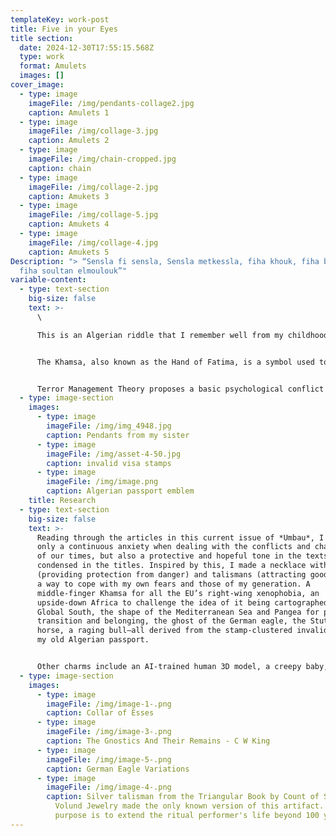 ```yaml
---
templateKey: work-post
title: Five in your Eyes
title section:
  date: 2024-12-30T17:55:15.568Z
  type: work
  format: Amulets
  images: []
cover_image:
  - type: image
    imageFile: /img/pendants-collage2.jpg
    caption: Amulets 1
  - type: image
    imageFile: /img/collage-3.jpg
    caption: Amulets 2
  - type: image
    imageFile: /img/chain-cropped.jpg
    caption: chain
  - type: image
    imageFile: /img/collage-2.jpg
    caption: Amukets 3
  - type: image
    imageFile: /img/collage-5.jpg
    caption: Amukets 4
  - type: image
    imageFile: /img/collage-4.jpg
    caption: Amukets 5
Description: "> “Sensla fi sensla, Sensla metkessla, fiha khouk, fiha bouk w
  fiha soultan elmoulouk”"
variable-content:
  - type: text-section
    big-size: false
    text: >-
      \

      This is an Algerian riddle that I remember well from my childhood. It translates roughly to: "A chain in a chain, a lying chain, in it is your brother, your father, and the ruler of angels." What is it? The answer is—the graveyard. Not only does the riddle rhyme in the Algerian Arabic dialect, but the answer carries a less dark and morbid connotation in Arab cultures than in the West, I think. Instead of viewing life and reproduction as a chain, this riddle presents the graveyard, hosting family ancestors, as links in a chain.


      The Khamsa, also known as the Hand of Fatima, is a symbol used to protect against the evil eye—a malicious stare believed to cause illness, death, or general misfortune. *Khamsa fi ainyk* ("five \[fingers] in your eyes") is a saying used to verbally deflect the evil eye (or, literally, just the eye). The symbol even appears on the cover of my Algerian passport, offering me protection internationally—whether I want it or not. Aside from superstition, it seems to me that amulets and talismans can offer protection against very real fears: the fear of ill-intention and, in the case of the Khamsa, envy from others. The fear of losing connection to roots, nationality, and identity—closely tied to affiliation and pride—can manifest through pendants in the shape of national borders, or even in the shape of an entire continent, as in the case of Africa (not that there is a comparable continent). The fear of classist discrimination, perhaps, is reflected in the icy chains of Hip Hop culture… maybe? The fear of poverty is countered by savings and wealth represented through jewelry, which is less volatile to market fluctuations. And, of course, the fear of death is addressed through religious symbols.


      Terror Management Theory proposes a basic psychological conflict arising from the evolutionary instinct for self-preservation combined with the realization that death is inevitable and, to some extent, unpredictable. This conflict produces terror, which is managed through escapism and cultural beliefs that counter biological reality with more significant and enduring forms of meaning and value, often through symbolic immortality. For example the values of national identity, lineage, posterity, superiority over animals, legacy, and work. This relates closely to the human need to find, assign, and maintain meaning. Particularly in the more abstract art disciplines, we nervously search for meaning and reason. If there is no meaning, it becomes a problem.
  - type: image-section
    images:
      - type: image
        imageFile: /img/img_4948.jpg
        caption: Pendants from my sister
      - type: image
        imageFile: /img/asset-4-50.jpg
        caption: invalid visa stamps
      - type: image
        imageFile: /img/image.png
        caption: Algerian passport emblem
    title: Research
  - type: text-section
    big-size: false
    text: >-
      Reading through the articles in this current issue of *Umbau*, I felt not
      only a continuous anxiety when dealing with the conflicts and challenges
      of our times, but also a protective and hopeful tone in the texts,
      condensed in the titles. Inspired by this, I made a necklace with amulets
      (providing protection from danger) and talismans (attracting good luck) as
      a way to cope with my own fears and those of my generation. A
      middle-finger Khamsa for all the EU’s right-wing xenophobia, an
      upside-down Africa to challenge the idea of it being cartographed as the
      Global South, the shape of the Mediterranean Sea and Pangea for places of
      transition and belonging, the ghost of the German eagle, the Stuttgart
      horse, a raging bull—all derived from the stamp-clustered invalid visas on
      my old Algerian passport.


      Other charms include an AI-trained human 3D model, a creepy baby, a derpy elephant, a burning flower, a branch or a scar, a scorpion, a spiral galaxy, a bird or a missile, a symbol for tax money, and a cute bunny. These motifs reference other articles in this issue, reflect on my own national identity, draw inspiration from my sister’s and mother’s pendants, and include designs from my sketchbook that bring me joy. Some are charged with deep meaning, while others are not.
  - type: image-section
    images:
      - type: image
        imageFile: /img/image-1-.png
        caption: Collar of Esses
      - type: image
        imageFile: /img/image-3-.png
        caption: The Gnostics And Their Remains - C W King
      - type: image
        imageFile: /img/image-5-.png
        caption: German Eagle Variations
      - type: image
        imageFile: /img/image-4-.png
        caption: Silver talisman from the Triangular Book by Count of St. Germain.
          Volund Jewelry made the only known version of this artifact. Its
          purpose is to extend the ritual performer's life beyond 100 years.
---
```

